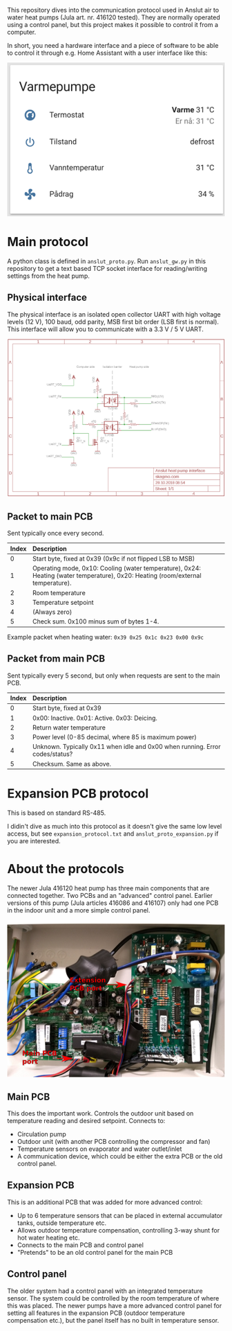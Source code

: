 This repository dives into the communication protocol used in Anslut air to water heat pumps (Jula art. nr. 416120 tested). They are normally operated using a control panel, but this project makes it possible to control it from a computer.

In short, you need a hardware interface and a piece of software to be able to control it through e.g. Home Assistant with a user interface like this:

![Home assistant UI](https://raw.githubusercontent.com/skagmo/anslut_heatpump/master/img/anslut-hass.png?raw=true)

# Main protocol

A python class is defined in ```anslut_proto.py```. Run ```anslut_gw.py``` in this repository to get a text based TCP socket interface for reading/writing settings from the heat pump.

## Physical interface

The physical interface is an isolated open collector UART with high voltage levels (12 V), 100 baud, odd parity, MSB first bit order (LSB first is normal). This interface will allow you to communicate with a 3.3 V / 5 V UART.

![Interface schematic](https://raw.githubusercontent.com/skagmo/anslut_heatpump/master/img/schematic.png?raw=true)

## Packet to main PCB

Sent typically once every second.

| Index | Description |
|:---   |:---         |
| 0 | Start byte, fixed at 0x39 (0x9c if not flipped LSB to MSB) |
| 1 | Operating mode, 0x10: Cooling (water temperature), 0x24: Heating (water temperature), 0x20: Heating (room/external temperature). |XOR with 0x01 to actually enable the selected mode. |
| 2 | Room temperature |
| 3 | Temperature setpoint |
| 4 | (Always zero) |
| 5 | Check sum. 0x100 minus sum of bytes 1-4. |

Example packet when heating water: ```0x39 0x25 0x1c 0x23 0x00 0x9c```

## Packet from main PCB

Sent typically every 5 second, but only when requests are sent to the main PCB.

| Index | Description |
|:---   |:---         |
| 0 | Start byte, fixed at 0x39 |
| 1 | 0x00: Inactive. 0x01: Active. 0x03: Deicing. |
| 2 | Return water temperature |
| 3 | Power level (0-85 decimal, where 85 is maximum power) |
| 4 | Unknown. Typically 0x11 when idle and 0x00 when running. Error codes/status? |
| 5 | Checksum. Same as above. |

# Expansion PCB protocol

This is based on standard RS-485.

I didin't dive as much into this protocol as it doesn't give the same low level access, but see ```expansion_protocol.txt``` and ```anslut_proto_expansion.py``` if you are interested.

# About the protocols

The newer Jula 416120 heat pump has three main components that are connected together. Two PCBs and an "advanced" control panel. Earlier versions of this pump (Jula articles 416086 and 416107) only had one PCB in the indoor unit and a more simple control panel.

![PCBs](https://raw.githubusercontent.com/skagmo/anslut_heatpump/master/img/pcbs-text.jpg?raw=true)

## Main PCB

This does the important work. Controls the outdoor unit based on temperature reading and desired setpoint. Connects to:
* Circulation pump
* Outdoor unit (with another PCB controlling the compressor and fan)
* Temperature sensors on evaporator and water outlet/inlet
* A communication device, which could be either the extra PCB or the old control panel.

## Expansion PCB

This is an additional PCB that was added for more advanced control:
* Up to 6 temperature sensors that can be placed in external accumulator tanks, outside temperature etc.
* Allows outdoor temperature compensation, controlling 3-way shunt for hot water heating etc.
* Connects to the main PCB and control panel
* "Pretends" to be an old control panel for the main PCB

## Control panel

The older system had a control panel with an integrated temperature sensor. The system could be controlled by the room temperature of where this was placed. The newer pumps have a more advanced control panel for setting all features in the expansion PCB (outdoor temperature compensation etc.), but the panel itself has no built in temperature sensor.

